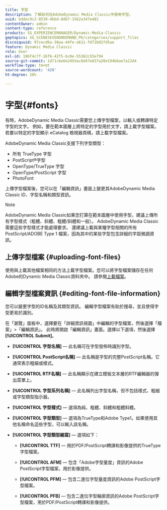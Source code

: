 ```yaml
---
title: 字型
description: 了解如何在AdobeDynamic Media Classic中使用字型。
uuid: bddec9c2-8530-4bbd-8db7-1562a347e482
contentOwner: admin
content-type: reference
products: SG_EXPERIENCEMANAGER/Dynamic-Media-Classic
geptopics: SG_SCENESEVENONDEMAND_PK/categories/support_files
discoiquuid: 97cecd6a-30aa-44fe-a611-fd71b02fd5ae
feature: Dynamic Media Classic
role: User
exl-id: 186f4c7f-16f6-42f5-bc0e-55362c55e794
source-git-commit: 1d71cbe6e2493ac8d47e837a20e194b6ae7a22d4
workflow-type: tm+mt
source-wordcount: '429'
ht-degree: 28%

---
```


# 字型{#fonts}

有時，AdobeDynamic Media Classic需要您上傳字型檔案，以輸入或轉譯特定字型的文字。 例如，要在範本圖層上將特定的字型用於文字，請上載字型檔案。若要以特定的字型顯示 eCatalog 檢視器頁碼，請上載字型檔案。

AdobeDynamic Media Classic支援下列字型類型：

* 所有 TrueType 字型
* PostScript®字型
* OpenType/TrueType 字型
* OpenType/PostScript 字型
* PhotoFont

上傳字型檔案後，您可以在「編輯資訊」畫面上變更其AdobeDynamic Media Classic ID、字型名稱和類型資訊。

>[!NOTE]
>
>AdobeDynamic Media Classic如果您打算在範本圖層中使用字型，建議上傳所有字型樣式（粗體、斜體、粗體/斜體和一般）。 AdobeDynamic Media Classic需要這些字型樣式才能處理要求。 還建議上載與某種字型相關的所有 PostScript/ADOBE Type 1 檔案，因為其中的某些字型包含詳細的字距微調資訊。

## 上傳字型檔案 {#uploading-font-files}

使用與上載其他檔案相同的方法上載字型檔案。您可以將字型檔案儲存在任何Adobe的Dynamic Media Classic資料夾中。 請參閱[上載檔案](uploading-files.md#uploading_your_files)。

## 編輯字型檔案資訊 {#editing-font-file-information}

您可以變更字型的ID名稱及其類型資訊。 編輯字型檔案有助於搜尋，並且使得字型更易於識別。

在「瀏覽」面板中，選擇要在「詳細資訊視圖」中編輯的字型檔案，然後選擇「檔案」>「編輯資訊」。 此時將開啟「編輯資訊」畫面。選擇以下選項，然後選擇&#x200B;**[!UICONTROL Submit]**。

* **[!UICONTROL 字型名稱]**  — 此名稱可在字型發佈時識別字型。

* **[!UICONTROL PostScript名稱]**  — 此名稱是字型的完整PostScript名稱。它通常表示粗細或樣式。

* **[!UICONTROL RTF名稱]**  — 此名稱顯示在建立模板文本層的RTF編輯器的彈出菜單上。

* **[!UICONTROL 字型系列名稱]**  — 此名稱列出字型名稱，但不包括樣式、粗細或字型類型指示器。

* **[!UICONTROL 字型樣式]**  — 選項為純、粗體、斜體和粗體斜體。

* **[!UICONTROL 字型類型]**  — 選項為TrueType和Adobe Type1。如果使用其他名稱命名這些字型，可以輸入該名稱。

* **[!UICONTROL 字型類型縮寫]**  — 選項如下：

   * **[!UICONTROL TTF]**  — 用於PDF/PostScript轉譯和影像提供的TrueType字型檔案。

   * **[!UICONTROL AFM]**  — 包含「Adobe字型量度」資訊的Adobe PostScript字型檔案，用於影像提供。

   * **[!UICONTROL PFM]**  — 包含二進位字型量度資訊的Adobe PostScript字型檔案。

   * **[!UICONTROL PFB]**  — 包含二進位字型輪廓資訊的Adobe PostScript字型檔案，用於PDF/PostScript轉譯和影像提供。
